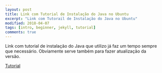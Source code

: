 ```yaml
---
layout: post
title: Link com Tutorial de Instalação do Java no Ubuntu
excerpt: "Link com Tutorail de Instalação do Java no Ubuntu"
modified: 2018-04-07
tags: [intro, beginner, jekyll, tutorial]
comments: true
---
```


Link com tutorial de instalação do Java que utilizo já faz um tempo sempre que necessário.
Obviamente serve também para fazer atualização da versão.

[Tutorial](https://pt.wikihow.com/Instalar-o-Java-da-Oracle-no-Ubuntu-Linux)